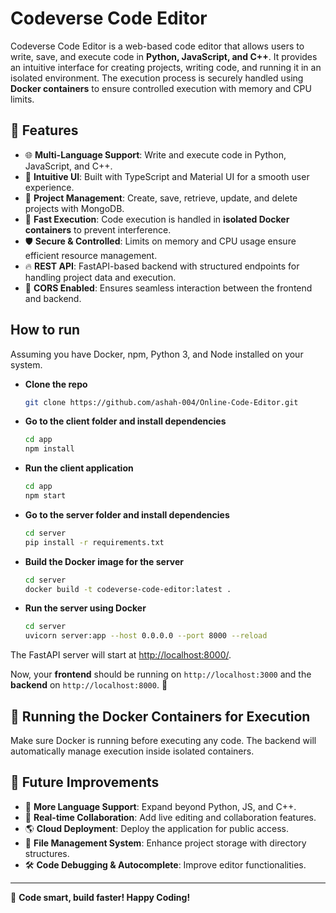 # Codeverse Code Editor  

Codeverse Code Editor is a web-based code editor that allows users to write, save, and execute code in **Python, JavaScript, and C++**. It provides an intuitive interface for creating projects, writing code, and running it in an isolated environment. The execution process is securely handled using **Docker containers** to ensure controlled execution with memory and CPU limits.  

## 🚀 Features  

- 🌐 **Multi-Language Support**: Write and execute code in Python, JavaScript, and C++.  
- 🎨 **Intuitive UI**: Built with TypeScript and Material UI for a smooth user experience.  
- 🔄 **Project Management**: Create, save, retrieve, update, and delete projects with MongoDB.  
- 🚀 **Fast Execution**: Code execution is handled in **isolated Docker containers** to prevent interference.  
- 🛡 **Secure & Controlled**: Limits on memory and CPU usage ensure efficient resource management.  
- 🔥 **REST API**: FastAPI-based backend with structured endpoints for handling project data and execution.  
- 🔗 **CORS Enabled**: Ensures seamless interaction between the frontend and backend.  


## How to run

Assuming you have Docker, npm, Python 3, and Node installed on your system.

- **Clone the repo**

  ```sh
  git clone https://github.com/ashah-004/Online-Code-Editor.git
  ```

- **Go to the client folder and install dependencies**

  ```sh
  cd app
  npm install
  ```

- **Run the client application**

  ```sh
  cd app
  npm start
  ```

- **Go to the server folder and install dependencies**

  ```sh
  cd server
  pip install -r requirements.txt
  ```

- **Build the Docker image for the server**

  ```sh
  cd server
  docker build -t codeverse-code-editor:latest .
  ```

- **Run the server using Docker**

  ```sh
  cd server
  uvicorn server:app --host 0.0.0.0 --port 8000 --reload
  ```

The FastAPI server will start at [http://localhost:8000/](http://localhost:8000/).

Now, your **frontend** should be running on `http://localhost:3000` and the **backend** on `http://localhost:8000`. 🚀

## 🐳 Running the Docker Containers for Execution

Make sure Docker is running before executing any code. The backend will automatically manage execution inside isolated containers.

## 🚀 Future Improvements

- 📝 **More Language Support**: Expand beyond Python, JS, and C++.
- 🔄 **Real-time Collaboration**: Add live editing and collaboration features.
- 🌎 **Cloud Deployment**: Deploy the application for public access.
- 📂 **File Management System**: Enhance project storage with directory structures.
- 🛠 **Code Debugging & Autocomplete**: Improve editor functionalities.

---

🚀 **Code smart, build faster! Happy Coding!**